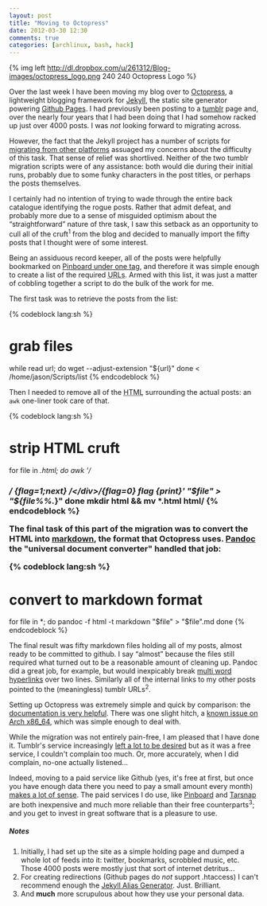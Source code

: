 ```yaml
---
layout: post
title: "Moving to Octopress"
date: 2012-03-30 12:30
comments: true
categories: [archlinux, bash, hack]
---
```

{% img left http://dl.dropbox.com/u/261312/Blog-images/octopress_logo.png 240 240 Octopress Logo %}

Over the last week I have been moving my blog over to [Octopress](http://octopress.org/),
a lightweight blogging framework for [Jekyll](https://github.com/mojombo/jekyll),
the static site generator powering [Github Pages](http://pages.github.com/). I had previously
been posting to a [tumblr](https://www.tumblr.com/) page and, over the nearly four years that
I had been doing that I had somehow racked up just over 4000 posts. I was *not*
looking forward to migrating across.

However, the fact that the Jekyll project has a number of scripts for 
[migrating from other platforms](https://github.com/mojombo/jekyll/wiki/blog-migrations)
assuaged my concerns about the difficulty of this task. That sense of relief was shortlived.
Neither of the two tumblr migration scripts were of any assistance: both would die during their
initial runs, probably due to some funky characters in the post titles, or perhaps the posts themselves.

I certainly had no intention of trying to wade through the entire back catalogue identifying the
rogue posts. Rather that admit defeat, and probably more due to a sense of misguided optimism about the 
“straightforward” nature of thre task, I saw this setback as an opportunity to cull all of the
cruft<sup>1</sup> from the blog and decided to manually import the fifty posts that I thought were of
some interest.

Being an assiduous record keeper, all of the posts were helpfully bookmarked on 
[Pinboard under one tag](https://pinboard.in/u:jasonwryan/t:jwr/), and therefore it was
simple enough to create a list of the required <acronym title="Unique Resource Locator">URLs</acronym>.
Armed with this list, it was just a matter of cobbling together a script to do the bulk of
the work for me.

The first task was to retrieve the posts from the list:

{% codeblock lang:sh %}
# grab files
while read url; do 
    wget --adjust-extension "${url}"
done < /home/jason/Scripts/list 
{% endcodeblock %}

Then I needed to remove all of the <acronym title="HyperText Markup Language">HTML</acronym>
surrounding the actual posts: an `awk` one-liner took care of that.

{% codeblock lang:sh %}
# strip HTML cruft
for file in *.html; do
  awk '/<h3>/ {flag=1;next} /<\/div>/{flag=0} flag {print}' "$file" > "${file%%.*}"
done
mkdir html && mv *.html html/
{% endcodeblock %}

The final task of this part of the migration was to convert the HTML into
[markdown](http://daringfireball.net/projects/markdown/), 
the format that Octopress uses. [Pandoc](http://johnmacfarlane.net/pandoc/)
the "universal document converter" handled that job:

{% codeblock lang:sh %}
# convert to markdown format
for file in *; do 
    pandoc -f html -t markdown "$file" > "$file".md
done
{% endcodeblock %}

The final result was fifty markdown files holding all of my posts, almost ready to
be committed to github. I say “almost” because the files still required what turned out to 
be a reasonable amount of cleaning up. Pandoc did a great job, for example, but would 
inexpicably break [multi word
hyperlinks](http://www.notareallink.com) over two lines. Similarly all of the internal
links to my other posts pointed to the (meaningless) tumblr URLs<sup>2</sup>.

Setting up Octopress was extremely simple and quick by comparison: the
[documentation is very helpful](http://octopress.org/docs/). There was one slight 
hitch, a [known issue on Arch x86\_64](https://github.com/tmm1/pygments.rb/issues/10),
which was simple enough to deal with.

While the migration was not entirely pain-free, I am pleased that I have done it. Tumblr's service
increasingly [left a lot to be desired](https://twitter.com/#!/jasonwryan/statuses/176543962276954112)
but as it was a free service, I couldn't complain too much. Or, more accurately, when I did complain, 
no-one actually listened…

Indeed, moving to a paid service like Github
(yes, it's free at first, but once you have enough data there you need to pay a small amount
every month) [makes a lot of sense](http://blog.pinboard.in/2011/12/don_t_be_a_free_user/).
The paid services I do use, like [Pinboard](http://pinboard.in/) and 
[Tarsnap](http://www.tarsnap.com/) are both inexpensive and much more 
reliable than their free counterparts<sup>3</sup>; and you get to invest in great
software that is a pleasure to use.

##### Notes
1. Initially, I had set up the site as a simple holding page and dumped a whole lot
of feeds into it: twitter, bookmarks, scrobbled music, etc. Those 4000 posts were
mostly just that sort of internet detritus…
2. For creating redirections (Github pages do *not* support <span class="file">.htaccess</span>)
I can't recommend enough the 
[Jekyll Alias Generator](https://github.com/rawsyntax/jekyll_alias_generator/blob/master/_plugins/alias_generator.rb).
Just. Brilliant.
3. And **much** more scrupulous about how they use your personal data.


